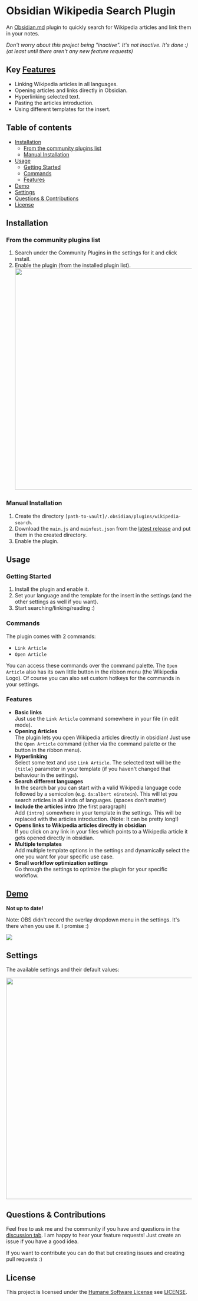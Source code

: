 # Obsidian Wikipedia Search Plugin

An [Obsidian.md](https://obsidian.md/) plugin to quickly search for Wikipedia articles and link them in your notes.

*Don't worry about this project being "inactive". It's not inactive. It's done :)  
(at least until there aren't any new feature requests)*

## Key [Features](#features)

- Linking Wikipedia articles in all languages.
- Opening articles and links directly in Obsidian.
- Hyperlinking selected text.
- Pasting the articles introduction.
- Using different templates for the insert.

## Table of contents

- [Installation](#installation)
  - [From the community plugins list](#from-the-community-plugins-list)
  - [Manual Installation](#manual-installation)
- [Usage](#usage)
  - [Getting Started](#getting-started)
  - [Commands](#commands)
  - [Features](#features)
- [Demo](#demo)
- [Settings](#settings)
- [Questions \& Contributions](#questions--contributions)
- [License](#license)

## Installation

### From the community plugins list

1. Search under the Community Plugins in the settings for it and click install.
2. Enable the plugin (from the installed plugin list).  
   <img src="https://github.com/StrangeGirlMurph/obsidian-wikipedia-search/assets/62220780/c99cc357-a4cd-41fb-8dbb-58a37b9e32b4" width=600 />

### Manual Installation

1. Create the directory `[path-to-vault]/.obsidian/plugins/wikipedia-search`.
2. Download the `main.js` and `mainfest.json` from the [latest release](https://github.com/StrangeGirlMurph/obsidian-wikipedia-search/releases) and put them in the created directory.
3. Enable the plugin.

## Usage

### Getting Started

1. Install the plugin and enable it.
2. Set your language and the template for the insert in the settings (and the other settings as well if you want).
3. Start searching/linking/reading :)

### Commands

The plugin comes with 2 commands:

- `Link Article`
- `Open Article`

You can access these commands over the command palette. The `Open Article` also has its own little button in the ribbon menu (the Wikipedia Logo). Of course you can also set custom hotkeys for the commands in your settings.

### Features

- **Basic links**  
   Just use the `Link Article` command somewhere in your file (in edit mode).
- **Opening Articles**  
   The plugin lets you open Wikipedia articles directly in obsidian! Just use the `Open Article` command (either via the command palette or the button in the ribbon menu).
- **Hyperlinking**  
   Select some text and use `Link Article`. The selected text will be the `{title}` parameter in your template (if you haven't changed that behaviour in the settings).
- **Search different languages**  
   In the search bar you can start with a valid Wikipedia language code followed by a semicolon (e.g. `da:albert einstein`). This will let you search articles in all kinds of languages. (spaces don't matter)
- **Include the articles intro** (the first paragraph)  
   Add `{intro}` somewhere in your template in the settings. This will be replaced with the articles introduction. (Note: It can be pretty long!)
- **Opens links to Wikipedia articles directly in obsidian**  
   If you click on any link in your files which points to a Wikipedia article it gets opened directly in obsidian.
- **Multiple templates**  
   Add multiple template options in the settings and dynamically select the one you want for your specific use case.
- **Small workflow optimization settings**  
   Go through the settings to optimize the plugin for your specific workflow.
  
## [Demo](https://user-images.githubusercontent.com/62220780/233829525-08684f49-31be-4064-a14c-cec9c0f671d8.mp4)

**Not up to date!**

Note: OBS didn't record the overlay dropdown menu in the settings. It's there when you use it. I promise :)

<img src="https://user-images.githubusercontent.com/62220780/233829525-08684f49-31be-4064-a14c-cec9c0f671d8.mp4" />

## Settings

The available settings and their default values:

<img src="https://github.com/StrangeGirlMurph/obsidian-wikipedia-search/assets/62220780/aba3a56c-10a3-4da3-be49-d79cd4226593" width=600 />

## Questions & Contributions

Feel free to ask me and the community if you have and questions in the [discussion tab](https://github.com/StrangeGirlMurph/obsidian-wikipedia-search/discussions).
I am happy to hear your feature requests! Just create an issue if you have a good idea.

If you want to contribute you can do that but creating issues and creating pull requests :)

## License

This project is licensed under the [Humane Software License](https://github.com/StrangeGirlMurph/The-Humane-Software-License) see [LICENSE](LICENSE).
